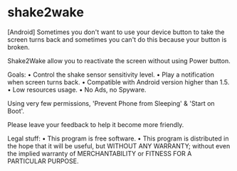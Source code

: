 # shake2wake

[Android] Sometimes you don't want to use your device button to take the screen turns back and sometimes you can't do this because your button is broken.

Shake2Wake allow you to reactivate the screen without using Power button.

Goals:
• Control the shake sensor sensitivity level.
• Play a notification when screen turns back.
• Compatible with Android version higher than 1.5.
• Low resources usage.
• No Ads, no Spyware.

Using very few permissions, 'Prevent Phone from Sleeping' & 'Start on Boot'.

Please leave your feedback to help it become more friendly.

Legal stuff:
• This program is free software.
• This program is distributed in the hope that it will be useful, but WITHOUT ANY WARRANTY; without even the implied warranty of MERCHANTABILITY or FITNESS FOR A PARTICULAR PURPOSE.